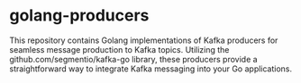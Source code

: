 # golang-producers
This repository contains Golang implementations of Kafka producers for seamless message production to Kafka topics. Utilizing the github.com/segmentio/kafka-go library, these producers provide a straightforward way to integrate Kafka messaging into your Go applications.
